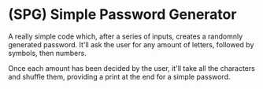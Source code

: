# (SPG) Simple Password Generator
A really simple code which, after a series of inputs, creates a randomnly generated password.
It'll ask the user for any amount of letters, followed by symbols, then numbers.

Once each amount has been decided by the user, it'll take all the characters and shuffle them, providing a print at the end for a simple password.
